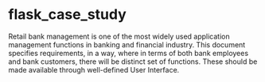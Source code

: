 # flask_case_study

Retail bank management is one of the most widely used application management functions in
banking and financial industry. This document specifies requirements, in a way, where in terms of both
bank employees and bank customers, there will be distinct set of functions. These should be made
available through well-defined User Interface.
